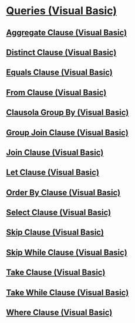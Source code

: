 # [Queries (Visual Basic)](queries.md)
## [Aggregate Clause (Visual Basic)](aggregate-clause.md)
## [Distinct Clause (Visual Basic)](distinct-clause.md)
## [Equals Clause (Visual Basic)](equals-clause.md)
## [From Clause (Visual Basic)](from-clause.md)
## [Clausola Group By (Visual Basic)](group-by-clause.md)
## [Group Join Clause (Visual Basic)](group-join-clause.md)
## [Join Clause (Visual Basic)](join-clause.md)
## [Let Clause (Visual Basic)](let-clause.md)
## [Order By Clause (Visual Basic)](order-by-clause.md)
## [Select Clause (Visual Basic)](select-clause.md)
## [Skip Clause (Visual Basic)](skip-clause.md)
## [Skip While Clause (Visual Basic)](skip-while-clause.md)
## [Take Clause (Visual Basic)](take-clause.md)
## [Take While Clause (Visual Basic)](take-while-clause.md)
## [Where Clause (Visual Basic)](where-clause.md)
